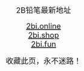 <center>
<span style="font-size:20px">2B铅笔最新地址</span><br />
<br />
<span style="font-size:20px"><a href="https://2bi.online" target="_blank">2bi.online</a></span><br />
<span style="font-size:20px"><a href="https://2bi.shop" target="_blank">2bi.shop</a></span><br />
<span style="font-size:20px"><a href="https://2bi.fun" target="_blank">2bi.fun</a></span><br />

<br />
<span style="font-size:20px">收藏此页，永不迷路！</span>
</center>
